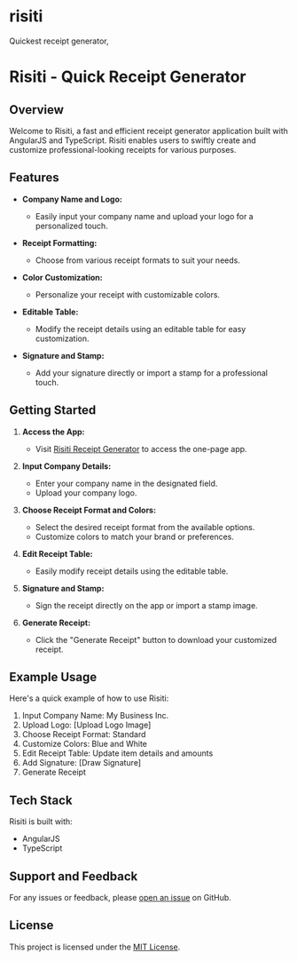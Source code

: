 # risiti
Quickest receipt generator, 
# Risiti - Quick Receipt Generator

## Overview

Welcome to Risiti, a fast and efficient receipt generator application built with AngularJS and TypeScript. Risiti enables users to swiftly create and customize professional-looking receipts for various purposes.

## Features

- **Company Name and Logo:**
  - Easily input your company name and upload your logo for a personalized touch.

- **Receipt Formatting:**
  - Choose from various receipt formats to suit your needs.

- **Color Customization:**
  - Personalize your receipt with customizable colors.

- **Editable Table:**
  - Modify the receipt details using an editable table for easy customization.

- **Signature and Stamp:**
  - Add your signature directly or import a stamp for a professional touch.

## Getting Started

1. **Access the App:**
   - Visit [Risiti Receipt Generator](#) to access the one-page app.

2. **Input Company Details:**
   - Enter your company name in the designated field.
   - Upload your company logo.

3. **Choose Receipt Format and Colors:**
   - Select the desired receipt format from the available options.
   - Customize colors to match your brand or preferences.

4. **Edit Receipt Table:**
   - Easily modify receipt details using the editable table.

5. **Signature and Stamp:**
   - Sign the receipt directly on the app or import a stamp image.

6. **Generate Receipt:**
   - Click the "Generate Receipt" button to download your customized receipt.

## Example Usage

Here's a quick example of how to use Risiti:

1. Input Company Name: My Business Inc.
2. Upload Logo: [Upload Logo Image]
3. Choose Receipt Format: Standard
4. Customize Colors: Blue and White
5. Edit Receipt Table: Update item details and amounts
6. Add Signature: [Draw Signature]
7. Generate Receipt

## Tech Stack

Risiti is built with:
- AngularJS
- TypeScript

## Support and Feedback

For any issues or feedback, please [open an issue](#) on GitHub.

## License

This project is licensed under the [MIT License](LICENSE.md).
